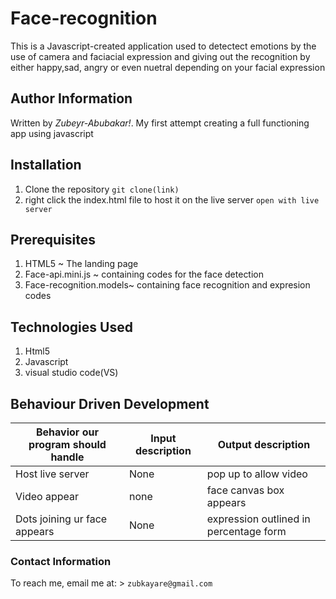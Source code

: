 # Face-recognition

This is a Javascript-created application used to detectect emotions by the use of camera and faciacial expression and giving out the recognition by either happy,sad, angry or even nuetral depending on your facial expression

## Author Information
Written by *Zubeyr-Abubakar!*. My first attempt creating a full functioning app using javascript

## Installation

1. Clone the repository `git clone(link)`
3. right click the index.html file to host it on the live server `open with live server`


## Prerequisites
1. HTML5 ~ The landing page
2. Face-api.mini.js ~ containing codes for the face detection  
3. Face-recognition.models~ containing face recognition and expresion codes 

## Technologies Used
1. Html5
2. Javascript
3. visual studio code(VS)

## Behaviour Driven Development

| Behavior our program should handle | Input description |  Output description
| --- | --- | --- |
|Host live server | None | pop up to allow video
|Video appear| none |  face canvas box appears 
|Dots joining ur face appears | None |  expression outlined in percentage form


### Contact Information
To reach me, email me at: > `zubkayare@gmail.com`